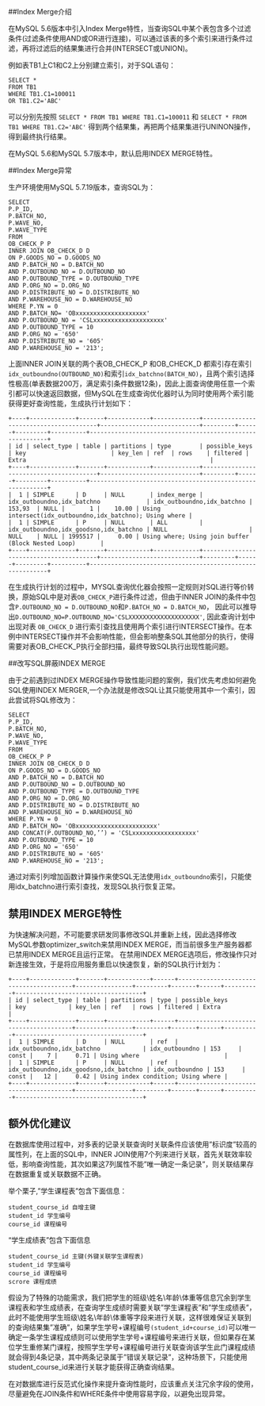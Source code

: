 ##Index Merge介绍

在MySQL 5.6版本中引入Index Merge特性，当查询SQL中某个表包含多个过滤条件(过滤条件使用AND或OR进行连接)，可以通过该表的多个索引来进行条件过滤，再将过滤后的结果集进行合并(INTERSECT或UNION)。

例如表TB1上C1和C2上分别建立索引，对于SQL语句：
	
	SELECT *
	FROM TB1
	WHERE TB1.C1=100011
	OR TB1.C2='ABC'

 可以分别先按照 ``` SELECT * FROM TB1 WHERE TB1.C1=100011 ``` 和 ``` SELECT * FROM TB1 WHERE TB1.C2='ABC' ``` 得到两个结果集，再把两个结果集进行UNINON操作，得到最终执行结果。

在MySQL 5.6和MySQL 5.7版本中，默认启用INDEX MERGE特性。


##Index Merge异常

生产环境使用MySQL 5.7.19版本，查询SQL为：

    SELECT 
	P.P_ID,
	P.BATCH_NO,
	P.WAVE_NO,
	P.WAVE_TYPE
	FROM
	OB_CHECK_P P 
	INNER JOIN OB_CHECK_D D 
	ON P.GOODS_NO = D.GOODS_NO 
	AND P.BATCH_NO = D.BATCH_NO 
	AND P.OUTBOUND_NO = D.OUTBOUND_NO 
	AND P.OUTBOUND_TYPE = D.OUTBOUND_TYPE 
	AND P.ORG_NO = D.ORG_NO 
	AND P.DISTRIBUTE_NO = D.DISTRIBUTE_NO 
	AND P.WAREHOUSE_NO = D.WAREHOUSE_NO 
	WHERE P.YN = 0 
	AND P.BATCH_NO= 'OBxxxxxxxxxxxxxxxxxxxx'
	AND P.OUTBOUND_NO = 'CSLxxxxxxxxxxxxxxxxxxxx' 
	AND P.OUTBOUND_TYPE = 10 
	AND P.ORG_NO = '650'
	AND P.DISTRIBUTE_NO = '605'
	AND P.WAREHOUSE_NO = '213';

上面INNER JOIN关联的两个表OB_CHECK_P 和OB_CHECK_D 都索引存在索引```idx_outboundno(OUTBOUND_NO)```和索引```idx_batchno(BATCH_NO)```，且两个索引选择性极高(单表数据200万，满足索引条件数据12条)，因此上面查询使用任意一个索引都可以快速返回数据，但MySQL在生成查询优化器时认为同时使用两个索引能获得更好查询性能，生成执行计划如下：

    +----+-------------+-------+------------+-------------+----------------------------------------+----------------------------+---------+------+---------+----------+----------------------------------------------------------+
	| id | select_type | table | partitions | type        | possible_keys                          | key                        | key_len | ref  | rows    | filtered | Extra                                                    |
	+----+-------------+-------+------------+-------------+----------------------------------------+----------------------------+---------+------+---------+----------+----------------------------------------------------------+
	|  1 | SIMPLE      | D     | NULL       | index_merge | idx_outboundno,idx_batchno             | idx_outboundno,idx_batchno | 153,93  | NULL |       1 |    10.00 | Using intersect(idx_outboundno,idx_batchno); Using where |
	|  1 | SIMPLE      | P     | NULL       | ALL         | idx_outboundno,idx_goodsno,idx_batchno | NULL                       | NULL    | NULL | 1995517 |     0.00 | Using where; Using join buffer (Block Nested Loop)       |
	+----+-------------+-------+------------+-------------+----------------------------------------+----------------------------+---------+------+---------+----------+----------------------------------------------------------+

在生成执行计划的过程中，MYSQL查询优化器会按照一定规则对SQL进行等价转换，原始SQL中是对表```OB_CHECK_P```进行条件过滤，但由于INNER JOIN的条件中包含```P.OUTBOUND_NO = D.OUTBOUND_NO```和```P.BATCH_NO = D.BATCH_NO```， 因此可以推导出``` D.OUTBOUND_NO=P.OUTBOUND_NO='CSLXXXXXXXXXXXXXXXXXXXX' ```, 因此查询计划中出现对表 ```OB_CHECK_D``` 进行索引查找且使用两个索引进行INTERSECT操作。在本例中INTERSECT操作并不会影响性能，但会影响整条SQL其他部分的执行，使得需要对表OB_CHECK_P执行全部扫描，最终导致SQL执行出现性能问题。

##改写SQL屏蔽INDEX MERGE

由于之前遇到过INDEX MERGE操作导致性能问题的案例，我们优先考虑如何避免SQL使用INDEX MERGER,一个办法就是修改SQL让其只能使用其中一个索引，因此尝试将SQL修改为：

    SELECT 
	P.P_ID,
	P.BATCH_NO,
	P.WAVE_NO,
	P.WAVE_TYPE
	FROM
	OB_CHECK_P P 
	INNER JOIN OB_CHECK_D D 
	ON P.GOODS_NO = D.GOODS_NO 
	AND P.BATCH_NO = D.BATCH_NO 
	AND P.OUTBOUND_NO = D.OUTBOUND_NO 
	AND P.OUTBOUND_TYPE = D.OUTBOUND_TYPE 
	AND P.ORG_NO = D.ORG_NO 
	AND P.DISTRIBUTE_NO = D.DISTRIBUTE_NO 
	AND P.WAREHOUSE_NO = D.WAREHOUSE_NO 
	WHERE P.YN = 0 
	AND P.BATCH_NO= 'OBxxxxxxxxxxxxxxxxxxxxxxx'
	AND CONCAT(P.OUTBOUND_NO,’’) = 'CSLxxxxxxxxxxxxxxxxxx' 
	AND P.OUTBOUND_TYPE = 10 
	AND P.ORG_NO = '650'
	AND P.DISTRIBUTE_NO = '605'
	AND P.WAREHOUSE_NO = '213';

通过对索引列增加函数计算操作来使SQL无法使用```idx_outboundno```索引，只能使用idx_batchno进行索引查找，发现SQL执行恢复正常。

## 禁用INDEX MERGE特性

为快速解决问题，不可能要求研发同事修改SQL并重新上线，因此选择修改MySQL参数optimizer_switch来禁用INDEX MERGE，而当前很多生产服务器都已禁用INDEX MERGE且运行正常。
在禁用INDEX MERGE选项后，修改操作只对新连接生效，于是将应用服务重启以快速恢复，新的SQL执行计划为：

    +----+-------------+-------+------------+------+----------------------------------------+----------------+---------+-------+------+----------+------------------------------------+
	| id | select_type | table | partitions | type | possible_keys                          | key            | key_len | ref   | rows | filtered | Extra                              |
	+----+-------------+-------+------------+------+----------------------------------------+----------------+---------+-------+------+----------+------------------------------------+
	|  1 | SIMPLE      | D     | NULL       | ref  | idx_outboundno,idx_batchno            | idx_outboundno | 153     | const |    7 |     0.71 | Using where                        |
	|  1 | SIMPLE      | P     | NULL       | ref  | idx_outboundno,idx_goodsno,idx_batchno | idx_outboundno | 153     | const |   12 |     0.42 | Using index condition; Using where |
	+----+-------------+-------+------------+------+----------------------------------------+----------------+---------+-------+------+----------+------------------------------------+

## 额外优化建议
在数据库使用过程中，对多表的记录关联查询时关联条件应该使用”标识度”较高的属性列，在上面的SQL中，INNER JOIN使用7个列来进行关联，首先关联效率较低，影响查询性能，其次如果这7列属性不能”唯一确定一条记录”，则关联结果存在数据重复或关联数据不正确。

举个栗子,”学生课程表”包含下面信息：

	student_course_id 自增主键
	student_id 学生编号
	course_id 课程编号

“学生成绩表”包含下面信息

	student_course_id 主键(外键关联学生课程表)
	student_id 学生编号
	course_id 课程编号
	scrore 课程成绩

假设为了特殊的功能需求，我们把学生的班级\姓名\年龄\体重等信息冗余到学生课程表和学生成绩表，在查询学生成绩时需要关联”学生课程表”和”学生成绩表”，此时不能使用学生班级\姓名\年龄\体重等字段来进行关联，这样很难保证关联到的查询结果集”准确”，如果学生学号+课程编号```(student_id+course_id)```可以唯一确定一条学生课程成绩则可以使用学生学号+课程编号来进行关联，但如果存在某位学生重修某门课程，按照学生学号+课程编号进行关联查询该学生此门课程成绩就会得到4条记录，其中两条记录属于”错误关联记录”，这种场景下，只能使用student_course_id来进行关联才能获得正确查询结果。

在对数据库进行反范式化操作来提升查询性能时，应该重点关注冗余字段的使用，尽量避免在JOIN条件和WHERE条件中使用容易字段，以避免出现异常。
